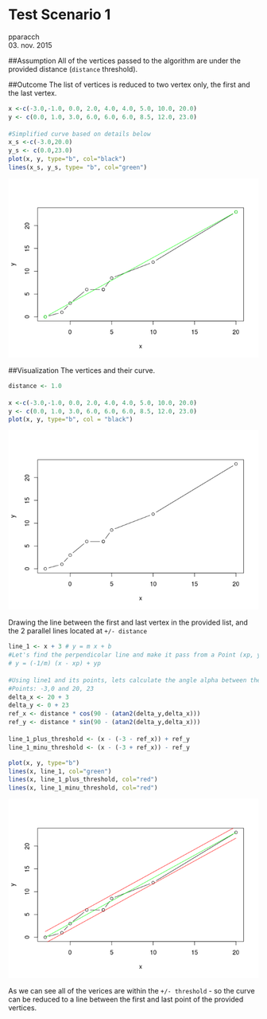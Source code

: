 # Test Scenario 1
pparacch  
03. nov. 2015  

##Assumption
All of the vertices passed to the algorithm are under the provided distance (`distance` threshold).

##Outcome
The list of vertices is reduced to two vertex only, the first and the last vertex.

```r
x <-c(-3.0,-1.0, 0.0, 2.0, 4.0, 4.0, 5.0, 10.0, 20.0)
y <- c(0.0, 1.0, 3.0, 6.0, 6.0, 6.0, 8.5, 12.0, 23.0)

#Simplified curve based on details below
x_s <-c(-3.0,20.0)
y_s <- c(0.0,23.0)
plot(x, y, type="b", col="black")
lines(x_s, y_s, type= "b", col="green")
```

![](TestScenario1_files/figure-html/summary-1.png) 

##Visualization
The vertices and their curve. 

```r
distance <- 1.0

x <-c(-3.0,-1.0, 0.0, 2.0, 4.0, 4.0, 5.0, 10.0, 20.0)
y <- c(0.0, 1.0, 3.0, 6.0, 6.0, 6.0, 8.5, 12.0, 23.0)
plot(x, y, type="b", col = "black")
```

![](TestScenario1_files/figure-html/dataSetup-1.png) 


Drawing the line between the first and last vertex in the provided list, and the 2 parallel lines located at `+/- distance`

```r
line_1 <- x + 3 # y = m x + b
#Let's find the perpendicolar line and make it pass from a Point (xp, yp) in line1
# y = (-1/m) (x - xp) + yp

#Using line1 and its points, lets calculate the angle alpha between the line1 and x-axis
#Points: -3,0 and 20, 23
delta_x <- 20 + 3
delta_y <- 0 + 23
ref_x <- distance * cos(90 - (atan2(delta_y,delta_x)))
ref_y <- distance * sin(90 - (atan2(delta_y,delta_x)))

line_1_plus_threshold <- (x - (-3 - ref_x)) + ref_y
line_1_minu_threshold <- (x - (-3 + ref_x)) - ref_y
```



```r
plot(x, y, type="b")
lines(x, line_1, col="green")
lines(x, line_1_plus_threshold, col="red")
lines(x, line_1_minu_threshold, col="red")
```

![](TestScenario1_files/figure-html/firstRound-1.png) 

As we can see all of the verices are within the `+/- threshold` - so the curve can be reduced to a line between the first and last point of the provided vertices.
